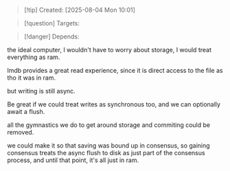 
>[!tip] Created: [2025-08-04 Mon 10:01]

>[!question] Targets: 

>[!danger] Depends: 

the ideal computer, I wouldn't have to worry about storage, I would treat everything as ram.

lmdb provides a great read experience, since it is direct access to the file as tho it was in ram.

but writing is still async.

Be great if we could treat writes as synchronous too, and we can optionally await a flush.

all the gymnastics we do to get around storage and commiting could be removed.

we could make it so that saving was bound up in consensus, so gaining consensus treats the async flush to disk as just part of the consensus process, and until that point, it's all just in ram.